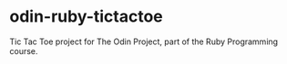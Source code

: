 # odin-ruby-tictactoe
Tic Tac Toe project for The Odin Project, part of the Ruby Programming course.
